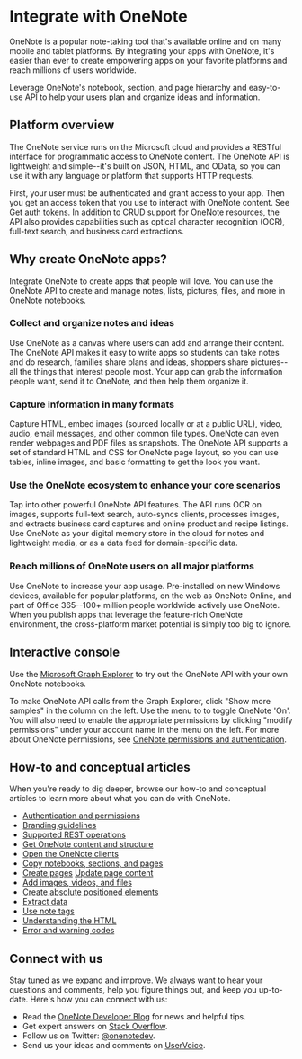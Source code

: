 # Integrate with OneNote

OneNote is a popular note-taking tool that's available online and on many mobile and tablet platforms. By integrating your apps with OneNote, it's easier than ever to create empowering apps on your favorite platforms and reach millions of users worldwide. 

Leverage OneNote's notebook, section, and page hierarchy and easy-to-use API to help your users plan and organize ideas and information.

## Platform overview

The OneNote service runs on the Microsoft cloud and provides a RESTful interface for programmatic access to OneNote content. The OneNote API is lightweight and simple--it's built on JSON, HTML, and OData, so you can use it with any language or platform that supports HTTP requests. 

First, your user must be authenticated and grant access to your app. Then you get an access token that you use to interact with OneNote content. See [Get auth tokens](https://developer.microsoft.com/en-us/graph/docs/concepts/auth_overview).
In addition to CRUD support for OneNote resources, the API also provides capabilities such as optical character recognition (OCR), full-text search, and business card extractions.

## Why create OneNote apps?
Integrate OneNote to create apps that people will love. You can use the OneNote API to create and manage notes, lists, pictures, files, and more in OneNote notebooks.

### Collect and organize notes and ideas  
 Use OneNote as a canvas where users can add and arrange their content. The OneNote API makes it easy to write apps so students can take notes and do research, families share plans and ideas, shoppers share pictures--all the things that interest people most. Your app can grab the information people want, send it to OneNote, and then help them organize it.

### Capture information in many formats
 Capture HTML, embed images (sourced locally or at a public URL), video, audio, email messages, and other common file types. OneNote can even render webpages and PDF files as snapshots. The OneNote API supports a set of standard HTML and CSS for OneNote page layout, so you can use tables, inline images, and basic formatting to get the look you want. 

### Use the OneNote ecosystem to enhance your core scenarios
 Tap into other powerful OneNote API features. The API runs OCR on images, supports full-text search, auto-syncs clients, processes images, and extracts business card captures and online product and recipe listings. Use OneNote as your digital memory store in the cloud for notes and lightweight media, or as a data feed for domain-specific data. 
 
### Reach millions of OneNote users on all major platforms
 Use OneNote to increase your app usage. Pre-installed on new Windows devices, available for popular platforms, on the web as OneNote Online, and part of Office 365--100+ million people worldwide actively use OneNote. When you publish apps that leverage the feature-rich OneNote environment, the cross-platform market potential is simply too big to ignore.

## Interactive console
 
Use the [Microsoft Graph Explorer](https://developer.microsoft.com/en-us/graph/graph-explorer) to try out the OneNote API with your own OneNote notebooks.

To make OneNote API calls from the Graph Explorer, click "Show more samples" in the column on the left. Use the menu to to toggle OneNote 'On'. You will also need to enable the appropriate permissions by clicking "modify permissions" under your account name in the menu on the left. For more about OneNote permissions, see [OneNote permissions and authentication](https://developer.microsoft.com/en-us/graph/docs/concepts/permissions_reference#notes-permissions).

## How-to and conceptual articles

When you're ready to dig deeper, browse our how-to and conceptual articles to learn more about what you can do with OneNote.

* [Authentication and permissions](https://developer.microsoft.com/en-us/graph/docs/concepts/permissions_reference#notes-permissions)
* [Branding guidelines](https://msdn.microsoft.com/en-us/office/office365/howto/onenote-branding)
* [Supported REST operations](https://msdn.microsoft.com/en-us/office/office365/howto/onenote-supported-ops)
* [Get OneNote content and structure](https://msdn.microsoft.com/en-us/office/office365/howto/onenote-get-content)
* [Open the OneNote clients](onenote_open_onenote_client.md)
* [Copy notebooks, sections, and pages](https://msdn.microsoft.com/en-us/office/office365/howto/onenote-copy)
* [Create pages](../api-reference/v1.0/api/section_post_pages.md)
[Update page content](../api-reference/v1.0/api/page_update.md)
* [Add images, videos, and files](https://msdn.microsoft.com/en-us/office/office365/howto/onenote-images-files.md)
* [Create absolute positioned elements](https://msdn.microsoft.com/en-us/office/office365/howto/onenote-abs-pos.md)
* [Extract data](https://msdn.microsoft.com/en-us/office/office365/howto/onenote-extract-data.md)
* [Use note tags](https://msdn.microsoft.com/en-us/office/office365/howto/onenote-note-tags.md)
* [Understanding the HTML](onenote_understand_the_html.md)
* [Error and warning codes](onenote_error_codes.md)

## Connect with us
Stay tuned as we expand and improve. We always want to hear your questions and comments, help you figure things out, and keep you up-to-date. Here's how you can connect with us:

- Read the [OneNote Developer Blog](http://go.microsoft.com/fwlink/?LinkID=390183) for news and helpful tips.
- Get expert answers on [Stack Overflow](http://go.microsoft.com/fwlink/?LinkID=390182).
- Follow us on Twitter: [@onenotedev](http://twitter.com/onenotedev). 
- Send us your ideas and comments on [UserVoice](http://go.microsoft.com/fwlink/?LinkID=396377).